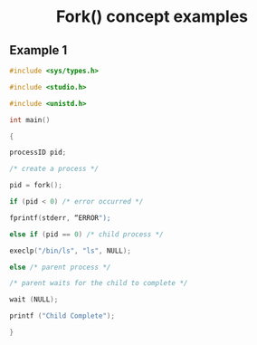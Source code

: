 <h1 align='center'>Fork() concept examples</h1>

<h2>Example 1</h2>

```c
#include <sys/types.h>

#include <studio.h>

#include <unistd.h>

int main()

{

processID pid;

/* create a process */

pid = fork();

if (pid < 0) /* error occurred */

fprintf(stderr, “ERROR");

else if (pid == 0) /* child process */

execlp("/bin/ls", "ls", NULL);

else /* parent process */

/* parent waits for the child to complete */

wait (NULL);

printf ("Child Complete");

}
```
